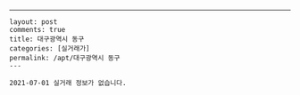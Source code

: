 ---
    layout: post
    comments: true
    title: 대구광역시 동구
    categories: [실거래가]
    permalink: /apt/대구광역시 동구
    ---

    2021-07-01 실거래 정보가 없습니다.

    